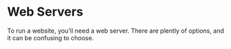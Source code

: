 # Web Servers

To run a website, you'll need a web server. There are plently of options, and it can be confusing to choose.